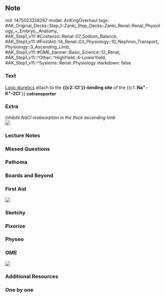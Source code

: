 ## Note
nid: 1475023258287
model: AnKingOverhaul
tags: #AK_Original_Decks::Step_1::Zanki_Step_Decks::Zanki_Renal::Renal_Physiology_+_Embryo,_Anatomy, #AK_Step1_v11::#Costanzo::Renal::07_Sodium_Balance, #AK_Step1_v11::#FirstAid::14_Renal::03_Physiology::10_Nephron_Transport_Physiology::3_Ascending_Limb, #AK_Step1_v11::#OME_banner::Basic_Science::12_Renal, #AK_Step1_v11::^Other::^HighYield::4-LowerYield, #AK_Step1_v11::^Systems::Renal::Physiology
markdown: false

### Text
<div>
  <u>Loop diuretics</u> attach to the
  <b>{{c2::Cl<sup>-</sup>}}-binding site</b> of the
  {{c1::<b>Na<sup>+</sup>-K<sup>+</sup>-2Cl<sup>-</sup></b>}}
  <b>cotransporter</b>
</div>

### Extra
<div>
  <i>inhibits NaCl reabsorption in the thick ascending limb</i>
</div>
<div>
  <i><img src="paste-445422468333825.jpg"></i>
</div>

### Lecture Notes


### Missed Questions


### Pathoma


### Boards and Beyond


### First Aid
<img src="tmpKDYbwC.png">

### Sketchy


### Pixorize


### Physeo


### OME
<div class="ome-widget">
  <a href="https://onlinemeded.org/spa/renal?ref=anki"><img src=
  "_OME_AnkiFlashcards_Topic_6.png"></a>
</div>

### Additional Resources


### One by one

